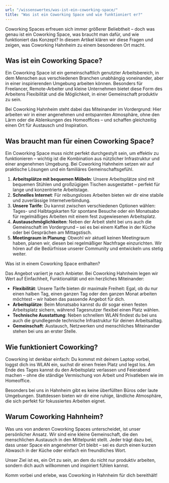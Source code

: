 ```yaml
---
url: "/wissenswertes/was-ist-ein-coworking-space/"
title: "Was ist ein Coworking Space und wie funktioniert er?"
---
```


Coworking Spaces erfreuen sich immer größerer Beliebtheit – doch was genau ist ein Coworking Space, was braucht man dafür, und wie funktioniert das Konzept? 
In diesem Artikel klären wir diese Fragen und zeigen, was Coworking Hahnheim zu einem besonderen Ort macht.

## Was ist ein Coworking Space?

Ein Coworking Space ist ein gemeinschaftlich genutzter Arbeitsbereich, in dem Menschen aus verschiedenen Branchen unabhängig voneinander, 
aber in einer inspirierenden Umgebung arbeiten können. Besonders für Freelancer, Remote-Arbeiter und kleine Unternehmen bietet diese Form des 
Arbeitens Flexibilität und die Möglichkeit, in einer Gemeinschaft produktiv zu sein.

Bei Coworking Hahnheim steht dabei das Miteinander im Vordergrund: Hier arbeiten wir in einer angenehmen und entspannten Atmosphäre, 
ohne den Lärm oder die Ablenkungen des Homeoffices – und schaffen gleichzeitig einen Ort für Austausch und Inspiration.

## Was braucht man für einen Coworking Space?

Ein Coworking Space muss nicht perfekt durchgestylt sein, um effektiv zu funktionieren – wichtig ist die Kombination aus nützlicher Infrastruktur und einer angenehmen Umgebung. Bei Coworking Hahnheim setzen wir auf praktische Lösungen und ein familiäres Gemeinschaftsgefühl.

1.	**Arbeitsplätze mit bequemen Möbeln**: Unsere Arbeitsplätze sind mit bequemen Stühlen und großzügigen Tischen ausgestattet – perfekt für lange und konzentrierte Arbeitstage.
2.	**Schnelles Internet**: Für reibungsloses Arbeiten bieten wir dir eine stabile und zuverlässige Internetverbindung.
3.	**Unsere Tarife**: Du kannst zwischen verschiedenen Optionen wählen: Tages- und Halbtagskarten für spontane Besuche oder ein Monatsabo für regelmäßiges Arbeiten mit einem fest zugewiesenen Arbeitsplatz.
4.	**Austauschmöglichkeiten**: Neben der Arbeit steht bei uns auch die Gemeinschaft im Vordergrund – sei es bei einem Kaffee in der Küche oder bei Gesprächen am Mittagstisch.
5.	**Meetingraum in Planung**: Obwohl wir aktuell keinen Meetingraum haben, planen wir, diesen bei regelmäßiger Nachfrage einzurichten. Wir hören auf die Bedürfnisse unserer Community und entwickeln uns stetig weiter.

Was ist in einem Coworking Space enthalten?

Das Angebot variiert je nach Anbieter. Bei Coworking Hahnheim legen wir Wert auf Einfachheit, Funktionalität und ein herzliches Miteinander:

- **Flexibilität**: Unsere Tarife bieten dir maximale Freiheit: Egal, ob du nur einen halben Tag, einen ganzen Tag oder den ganzen Monat arbeiten möchtest – wir haben das passende Angebot für dich.
- **Arbeitsplätze**: Beim Monatsabo kannst du dir sogar einen festen Arbeitsplatz sichern, während Tagesnutzer flexibel einen Platz wählen.
- **Technische Ausstattung**: Neben schnellem WLAN findest du bei uns auch die grundlegende technische Infrastruktur für deinen Arbeitsalltag.
- **Gemeinschaft**: Austausch, Netzwerken und menschliches Miteinander stehen bei uns an erster Stelle.

## Wie funktioniert Coworking?

Coworking ist denkbar einfach: Du kommst mit deinem Laptop vorbei, loggst dich ins WLAN ein, suchst dir einen freien Platz und legst los.
Am Ende des Tages kannst du den Arbeitsplatz verlassen und Feierabend machen – ohne die ständige Vermischung von Arbeit und Privatleben wie im Homeoffice.

Besonders bei uns in Hahnheim gibt es keine überfüllten Büros oder laute Umgebungen. Stattdessen bieten wir dir eine ruhige, ländliche Atmosphäre, 
die sich perfekt für fokussiertes Arbeiten eignet.

## Warum Coworking Hahnheim?

Was uns von anderen Coworking Spaces unterscheidet, ist unser persönlicher Ansatz. Wir sind eine kleine Gemeinschaft, die den menschlichen Austausch 
in den Mittelpunkt stellt. Jeder trägt dazu bei, dass unser Space ein angenehmer Ort bleibt – sei es durch einen kurzen Abwasch in der Küche 
oder einfach ein freundliches Wort.

Unser Ziel ist es, ein Ort zu sein, an dem du nicht nur produktiv arbeiten, sondern dich auch willkommen und inspiriert fühlen kannst.

Komm vorbei und erlebe, was Coworking in Hahnheim für dich bereithält!